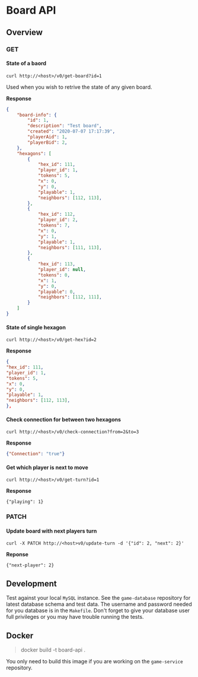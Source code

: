 # Board API

## Overview

### GET

#### State of a baord

`curl http://<host>/v0/get-board?id=1`

Used when you wish to retrive the state of any given board.

**Response**

``` json
{
    "board-info": {
        "id": 1,
        "description": "Test board",
        "created": "2020-07-07 17:17:39",
        "playerAid": 1,
        "playerBid": 2,
    },
    "hexagons": [
        {
            "hex_id": 111,
            "player_id": 1,
            "tokens": 5,
            "x": 0, 
            "y": 0,
            "playable": 1,
            "neighbors": [112, 113],
        },
        {
            "hex_id": 112,
            "player_id": 2,
            "tokens": 7,
            "x": 0,
            "y": 1,
            "playable": 1,
            "neighbors": [111, 113],
        },
        {
            "hex_id": 113,
            "player_id": null,
            "tokens": 0,
            "x": 1,
            "y": 0,
            "playable": 0,
            "neighbors": [112, 111],
        }
    ]
}
```

#### State of single hexagon

`curl http://<host>/v0/get-hex?id=2`

**Response**

```json
{
"hex_id": 111,
"player_id": 1,
"tokens": 5,
"x": 0,
"y": 0,
"playable": 1,
"neighbors": [112, 113],
},
```


#### Check connection for between two hexagons

`curl http://<host>/v0/check-connection?from=2&to=3`

**Response**

```json
{"Connection": "true"}
```

#### Get which player is next to move

`curl http://<host>/v0/get-turn?id=1`

**Response**

`{"playing": 1}`

### PATCH

#### Update board with next players turn

`curl -X PATCH http://<host>v0/update-turn -d '{"id": 2, "next": 2}'`

**Reponse**

`{"next-player": 2}`

## Development

Test against your local `MySQL` instance. See the `game-database` repository
for latest database schema and test data. The username and password needed for
you database is in the `Makefile`. Don't forget to give your database user full
privileges or you may have trouble running the tests.

## Docker

> docker build -t board-api .

You only need to build this image if you are working on the `game-service`
repository.
